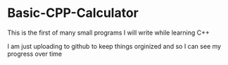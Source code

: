 # Basic-CPP-Calculator

This is the first of many small programs I will write while learning C++

I am just uploading to github to keep things orginized and so I can see my progress over time
